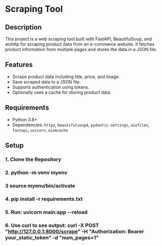 # Scraping Tool

## Description

This project is a web scraping tool built with FastAPI, BeautifulSoup, and aiohttp for scraping product data from an e-commerce website. It fetches product information from multiple pages and stores the data in a JSON file.

## Features

- Scrape product data including title, price, and image.
- Save scraped data to a JSON file.
- Supports authentication using tokens.
- Optionally uses a cache for storing product data.

## Requirements

- Python 3.8+
- Dependencies: `httpx`, `beautifulsoup4`, `pydantic-settings`, `aiofiles`, `fastapi`, `uvicorn`, `aiomcache`

## Setup

### 1. Clone the Repository

### 2. python -m venv myenv

### 3 source myenv/bin/activate

### 4. pip install -r requirements.txt

### 5. Run: uvicorn main:app --reload

### 6. Use curl to see output: curl -X POST "http://127.0.0.1:8000/scrape" -H "Authorization: Bearer your_static_token" -d "num_pages=1"

